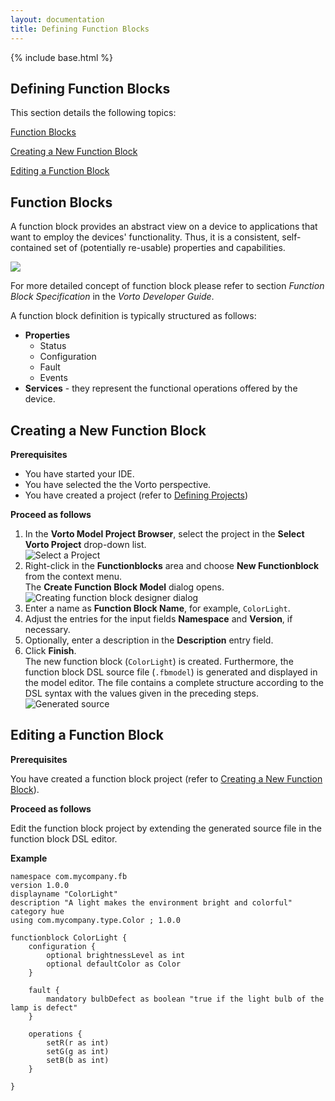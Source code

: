 ```yaml
---
layout: documentation
title: Defining Function Blocks
---
```

{% include base.html %}
## Defining Function Blocks

This section details the following topics:

[Function Blocks](#function-blocks)  

[Creating a New Function Block](#creating-a-new-function-block)  

[Editing a Function Block](#editing-a-function-block)

## Function Blocks

A function block provides an abstract view on a device to applications that want to employ the devices' functionality. Thus, it is a consistent, self-contained set of (potentially re-usable) properties and capabilities.

<div class="thumb5">
<a title="Defining a Function Block" data-rel="prettyPhoto" href="https://youtu.be/bcmXZN3IPmI&width=1500&height=1000" rel="prettyPhoto" >
<img src="{{ $base}}/img/documentation/definefb.jpg"  class="box-img img-responsive zoom1">
<i class="fa fa-play-circle fa-5 play-icon"></i>
</a>
</div>

For more detailed concept of function block please refer to section *Function Block Specification* in the *Vorto Developer Guide*.

A function block definition is typically structured as follows:

- **Properties**  
    - Status  
    - Configuration  
    - Fault  
    - Events  
- **Services** - they represent the functional operations offered by the device.

## Creating a New Function Block

**Prerequisites**  

- You have started your IDE.  
- You have selected the the Vorto perspective.
- You have created a project (refer to [Defining Projects]({{base}}/documentation/editors/project.html))

**Proceed as follows**

1. In the **Vorto Model Project Browser**, select the project in the **Select Vorto Project** drop-down list.  
   ![Select a Project]({{base}}/img/documentation/vorto_select_vorto_project.png)  
2.  Right-click in the **Functionblocks** area and choose **New Functionblock** from the context menu.  
   The **Create Function Block Model** dialog opens.  
   ![Creating function block designer dialog]({{base}}/img/documentation/m2m_tc_create_function_block_designer_dialog_2.png)
3. Enter a name as **Function Block Name**, for example, `ColorLight`.  
4. Adjust the entries for the input fields **Namespace** and **Version**, if necessary.
5. Optionally, enter a description in the **Description** entry field.
6. Click **Finish**.  
   The new function block (`ColorLight`) is created. Furthermore, the function block DSL source file (`.fbmodel`) is generated and displayed in the model editor. The file contains a complete structure according to the DSL syntax with the values given in the preceding steps.  
   ![Generated source]({{base}}/img/documentation/m2m_tc_create_function_block_generated_source_1.png)


## Editing a Function Block

**Prerequisites**

You have created a function block project (refer to [Creating a New Function Block](#creating-a-new-function-block)).

**Proceed as follows**

Edit the function block project by extending the generated source file in the function block DSL editor.

**Example**

    namespace com.mycompany.fb
    version 1.0.0
    displayname "ColorLight"
    description "A light makes the environment bright and colorful"
    category hue
    using com.mycompany.type.Color ; 1.0.0
    
    functionblock ColorLight {
        configuration {
            optional brightnessLevel as int
            optional defaultColor as Color
        }
    
        fault {
            mandatory bulbDefect as boolean "true if the light bulb of the lamp is defect"
        }
    
        operations {
            setR(r as int)
            setG(g as int)
            setB(b as int)
        }
    
    }
